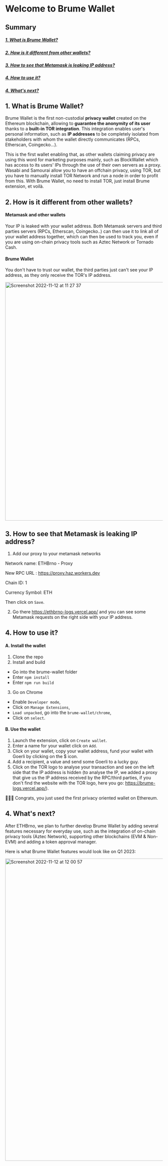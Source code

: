 #  Welcome to Brume Wallet


## Summary

##### [1. What is Brume Wallet?](#1-what-is-brume-wallet)

##### [2. How is it different from other wallets?](#2-how-is-it-different-from-other-wallets-1)

##### [3. How to see that Metamask is leaking IP address?](#3-how-to-see-that-metamask-is-leaking-ip-address-1)

##### [4. How to use it?](#4-how-to-use-it-1)

##### [4. What's next?](#4-whats-next-1)

## 1. What is Brume Wallet?

Brume Wallet is the first non-custodial **privacy wallet** created on the Ethereum blockchain, allowing to **guarantee the anonymity of its user** thanks to a **built-in TOR integration**. This integration enables user's personal information, such as **IP addresses** to be completely isolated from stakeholders with whom the wallet directly communicates (RPCs, Etherscan, Coingecko...).

This is the first wallet enabling that, as other wallets claiming privacy are using this word for marketing purposes mainly, such as BlockWallet which has access to its users' IPs through the use of their own servers as a proxy.
Wasabi and Samourai allow you to have an offchain privacy, using TOR, but you have to manually install TOR Network and run a node in order to profit from this.
With Brume Wallet, no need to install TOR, just install Brume extension, et voilà.

## 2. How is it different from other wallets?

#### Metamask and other wallets

Your IP is leaked with your wallet address. Both Metamask servers and third parties servers (RPCs, Etherscan, Coingecko..) can then use it to link all of your wallet address together, which can then be used to track you, even if you are using on-chain privacy tools such as Aztec Network or Tornado Cash.

#### Brume Wallet

You don't have to trust our wallet, the third parties just can't see your IP address, as they only receive the TOR's IP address.

<img width="762" alt="Screenshot 2022-11-12 at 11 27 37" src="https://user-images.githubusercontent.com/111573119/201625137-293eec93-a6c9-43fd-8eda-56dea0c8e00e.png">

## 3. How to see that Metamask is leaking IP address?

1. Add our proxy to your metamask networks

Network name: ETHBrno - Proxy

New RPC URL : https://proxy.haz.workers.dev

Chain ID: 1

Currency Symbol: ETH

Then click on `Save`.

2. Go there https://ethbrno-logs.vercel.app/ and you can see some Metamask requests on the right side with your IP address.

## 4. How to use it?

#### A. Install the wallet

1. Clone the repo
2. Install and build

- Go into the brume-wallet folder
- Enter `npm install`
- Enter `npm run build`

3. Go on Chrome

- Enable `Developer mode`,
- Click on `Manage Extensions`,
- `Load unpacked`, go into the `brume-wallet/chrome`,
- Click on `select`.

#### B. Use the wallet

1. Launch the extension, click on `Create wallet`.
2. Enter a name for your wallet click on `Add`.
3. Click on your wallet, copy your wallet address, fund your wallet with Goerli by clicking on the $ icon.
4. Add a recipient, a value and send some Goerli to a lucky guy.
5. Click on the TOR logo to analyse your transaction and see on the left side that the IP address is hidden (to analyse the IP, we added a proxy that give us the IP address received by the RPC/third parties, if you don't find the website with the TOR logo, here you go: https://brume-logs.vercel.app/).

🎉🥳🍾 Congrats, you just used the first privacy oriented wallet on Ethereum.

## 4. What's next?

After ETHBrno, we plan to further develop Brume Wallet by adding several features necessary for everyday use, such as the integration of on-chain privacy tools (Aztec Network), supporting other blockchains (EVM & Non-EVM) and adding a token approval manager.

Here is what Brume Wallet features would look like on Q1 2023:

<img width="966" alt="Screenshot 2022-11-12 at 12 00 57" src="https://user-images.githubusercontent.com/111573119/201625406-58c1b481-ce27-47e0-a430-734d03b21fc6.png">
